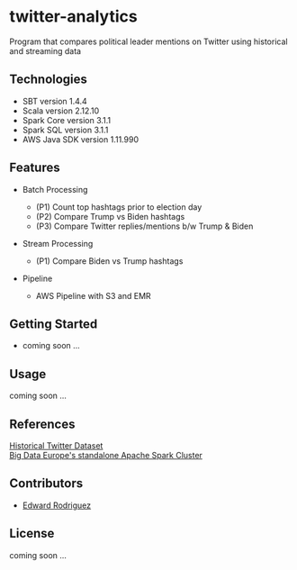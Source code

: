 # twitter-analytics

Program that compares political leader mentions on Twitter using historical and streaming data

## Technologies

- SBT version 1.4.4
- Scala version 2.12.10
- Spark Core version 3.1.1
- Spark SQL version 3.1.1
- AWS Java SDK version 1.11.990

## Features

- Batch Processing

  - (P1) Count top hashtags prior to election day
  - (P2) Compare Trump vs Biden hashtags
  - (P3) Compare Twitter replies/mentions b/w Trump & Biden

- Stream Processing

  - (P1) Compare Biden vs Trump hashtags

- Pipeline
  - AWS Pipeline with S3 and EMR

## Getting Started

- coming soon ...

## Usage

coming soon ...

## References

[Historical Twitter Dataset](https://archive.org/details/archiveteam-twitter-stream-2016-11)  
[Big Data Europe's standalone Apache Spark Cluster](https://github.com/big-data-europe/docker-spark)

## Contributors

- [Edward Rodriguez](https://github.com/Edward-Rodriguez)

## License

coming soon ...
